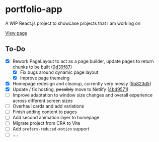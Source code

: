 # portfolio-app

A WIP React.js project to showcase projects that I am working on

[View page](https://ee-portfolio-app.netlify.app/)

## To-Do

- [x] Rework PageLayout to act as a page builder, update pages to return chunks to be built ([0d39f87](https://github.com/ethanernst/portfolio-app/commit/0d39f8795c678608f5d5590d102119a9a937a6fe))
  - [x] Fix bugs around dynamic page layout
  - [x] Improve page themeing
- [x] Homepage redesign and cleanup, currently very messy ([5b823d5](https://github.com/ethanernst/portfolio-app/commit/5b823d58bb068f910e7693508c7808083007082c))
- [x] Update / fix hosting, ~~possibly~~ move to Netlify ([4bd9571](https://github.com/ethanernst/portfolio-app/commit/4bd95714e8060f68211cf5b7ec24968dafac7b86))
- [ ] Improve adaptation to window size changes and overall experience across different screen sizes
- [ ] Overhaul cards and add variations
- [ ] Finish adding content to pages
- [ ] Add second animation layer to homepage
- [ ] Migrate project from CRA to Vite
- [ ] Add `prefers-reduced-motion` support
- [ ] ....
